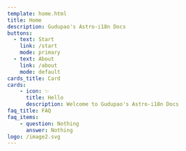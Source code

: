 ```yaml
---
template: home.html
title: Home
description: Gudupao's Astro-i18n Docs
buttons: 
  - text: Start
    link: /start
    mode: primary
  - text: About
    link: /about
    mode: default
cards_title: Card
cards:
    - icon: ✨
      title: Hello
      description: Welcome to Gudupao's Astro-i18n Docs
faq_title: FAQ
faq_items:
    - question: Nothing
      answer: Nothing
logo: /image2.svg
---
```

